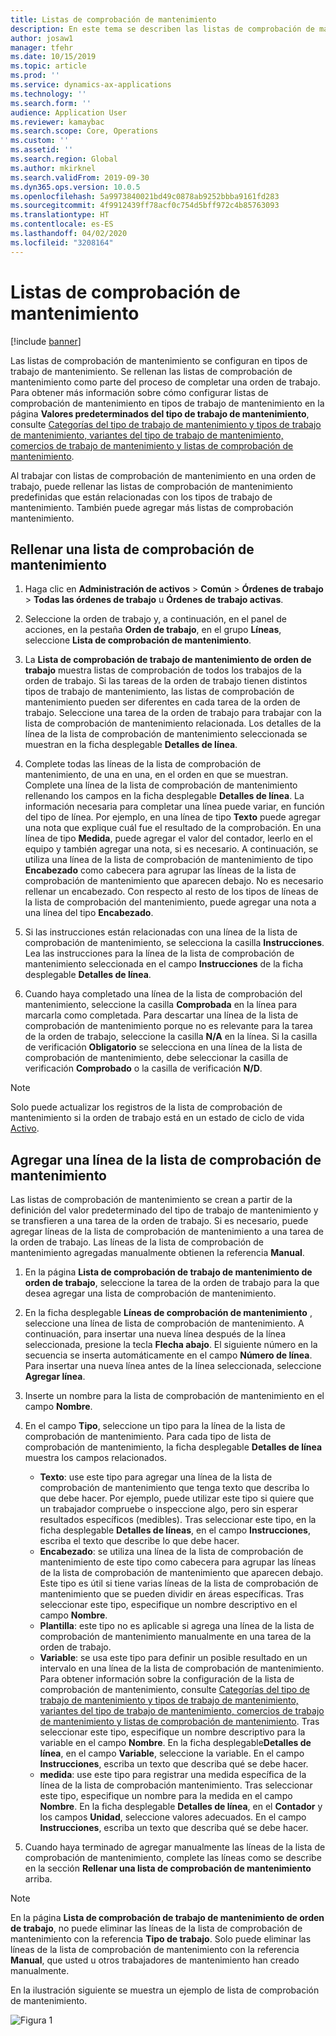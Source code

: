 ```yaml
---
title: Listas de comprobación de mantenimiento
description: En este tema se describen las listas de comprobación de mantenimiento en Administración de activos.
author: josaw1
manager: tfehr
ms.date: 10/15/2019
ms.topic: article
ms.prod: ''
ms.service: dynamics-ax-applications
ms.technology: ''
ms.search.form: ''
audience: Application User
ms.reviewer: kamaybac
ms.search.scope: Core, Operations
ms.custom: ''
ms.assetid: ''
ms.search.region: Global
ms.author: mkirknel
ms.search.validFrom: 2019-09-30
ms.dyn365.ops.version: 10.0.5
ms.openlocfilehash: 5a9973840021bd49c0878ab9252bbba9161fd283
ms.sourcegitcommit: 4f9912439ff78acf0c754d5bff972c4b85763093
ms.translationtype: HT
ms.contentlocale: es-ES
ms.lasthandoff: 04/02/2020
ms.locfileid: "3208164"
---
```

# <a name="maintenance-checklists"></a>Listas de comprobación de mantenimiento

[!include [banner](../../includes/banner.md)]



Las listas de comprobación de mantenimiento se configuran en tipos de trabajo de mantenimiento. Se rellenan las listas de comprobación de mantenimiento como parte del proceso de completar una orden de trabajo. Para obtener más información sobre cómo configurar listas de comprobación de mantenimiento en tipos de trabajo de mantenimiento en la página **Valores predeterminados del tipo de trabajo de mantenimiento**, consulte [Categorías del tipo de trabajo de mantenimiento y tipos de trabajo de mantenimiento, variantes del tipo de trabajo de mantenimiento, comercios de trabajo de mantenimiento y listas de comprobación de mantenimiento](../setup-for-work-orders/job-groups-and-job-types-variants-trades-and-checklists.md).

Al trabajar con listas de comprobación de mantenimiento en una orden de trabajo, puede rellenar las listas de comprobación de mantenimiento predefinidas que están relacionadas con los tipos de trabajo de mantenimiento. También puede agregar más listas de comprobación mantenimiento.


## <a name="fill-in-a-maintenance-checklist"></a>Rellenar una lista de comprobación de mantenimiento

1. Haga clic en **Administración de activos** > **Común** > **Órdenes de trabajo** > **Todas las órdenes de trabajo** u **Órdenes de trabajo activas**.

2. Seleccione la orden de trabajo y, a continuación, en el panel de acciones, en la pestaña **Orden de trabajo**, en el grupo **Líneas**, seleccione **Lista de comprobación de mantenimiento**.

3. La **Lista de comprobación de trabajo de mantenimiento de orden de trabajo** muestra listas de comprobación de todos los trabajos de la orden de trabajo. Si las tareas de la orden de trabajo tienen distintos tipos de trabajo de mantenimiento, las listas de comprobación de mantenimiento pueden ser diferentes en cada tarea de la orden de trabajo. Seleccione una tarea de la orden de trabajo para trabajar con la lista de comprobación de mantenimiento relacionada. Los detalles de la línea de la lista de comprobación de mantenimiento seleccionada se muestran en la ficha desplegable **Detalles de línea**.

4. Complete todas las líneas de la lista de comprobación de mantenimiento, de una en una, en el orden en que se muestran. Complete una línea de la lista de comprobación de mantenimiento rellenando los campos en la ficha desplegable **Detalles de línea**. La información necesaria para completar una línea puede variar, en función del tipo de línea. Por ejemplo, en una línea de tipo **Texto** puede agregar una nota que explique cuál fue el resultado de la comprobación. En una línea de tipo **Medida**, puede agregar el valor del contador, leerlo en el equipo y también agregar una nota, si es necesario. A continuación, se utiliza una línea de la lista de comprobación de mantenimiento de tipo **Encabezado** como cabecera para agrupar las líneas de la lista de comprobación de mantenimiento que aparecen debajo. No es necesario rellenar un encabezado. Con respecto al resto de los tipos de líneas de la lista de comprobación del mantenimiento, puede agregar una nota a una línea del tipo **Encabezado**.

5. Si las instrucciones están relacionadas con una línea de la lista de comprobación de mantenimiento, se selecciona la casilla **Instrucciones**. Lea las instrucciones para la línea de la lista de comprobación de mantenimiento seleccionada en el campo **Instrucciones** de la ficha desplegable **Detalles de línea**.

6. Cuando haya completado una línea de la lista de comprobación del mantenimiento, seleccione la casilla **Comprobada** en la línea para marcarla como completada. Para descartar una línea de la lista de comprobación de mantenimiento porque no es relevante para la tarea de la orden de trabajo, seleccione la casilla **N/A** en la línea. Si la casilla de verificación **Obligatorio** se selecciona en una línea de la lista de comprobación de mantenimiento, debe seleccionar la casilla de verificación **Comprobado** o la casilla de verificación **N/D**.

>[!NOTE]
>Solo puede actualizar los registros de la lista de comprobación de mantenimiento si la orden de trabajo está en un estado de ciclo de vida [Activo](../setup-for-work-orders/work-order-lifecycle-states.md).  


## <a name="add-a-maintenance-checklist-line"></a>Agregar una línea de la lista de comprobación de mantenimiento

Las listas de comprobación de mantenimiento se crean a partir de la definición del valor predeterminado del tipo de trabajo de mantenimiento y se transfieren a una tarea de la orden de trabajo. Si es necesario, puede agregar líneas de la lista de comprobación de mantenimiento a una tarea de la orden de trabajo. Las líneas de la lista de comprobación de mantenimiento agregadas manualmente obtienen la referencia **Manual**.

1. En la página **Lista de comprobación de trabajo de mantenimiento de orden de trabajo**, seleccione la tarea de la orden de trabajo para la que desea agregar una lista de comprobación de mantenimiento.

2. En la ficha desplegable **Líneas de comprobación de mantenimiento** , seleccione una línea de lista de comprobación de mantenimiento. A continuación, para insertar una nueva línea después de la línea seleccionada, presione la tecla **Flecha abajo**. El siguiente número en la secuencia se inserta automáticamente en el campo **Número de línea**. Para insertar una nueva línea antes de la línea seleccionada, seleccione **Agregar línea**. 

3. Inserte un nombre para la lista de comprobación de mantenimiento en el campo **Nombre**.

4. En el campo **Tipo**, seleccione un tipo para la línea de la lista de comprobación de mantenimiento. Para cada tipo de lista de comprobación de mantenimiento, la ficha desplegable **Detalles de línea** muestra los campos relacionados.
    - **Texto**: use este tipo para agregar una línea de la lista de comprobación de mantenimiento que tenga texto que describa lo que debe hacer. Por ejemplo, puede utilizar este tipo si quiere que un trabajador compruebe o inspeccione algo, pero sin esperar resultados específicos (medibles). Tras seleccionar este tipo, en la ficha desplegable **Detalles de líneas**, en el campo **Instrucciones**, escriba el texto que describe lo que debe hacer.
    - **Encabezado**: se utiliza una línea de la lista de comprobación de mantenimiento de este tipo como cabecera para agrupar las líneas de la lista de comprobación de mantenimiento que aparecen debajo. Este tipo es útil si tiene varias líneas de la lista de comprobación de mantenimiento que se pueden dividir en áreas específicas. Tras seleccionar este tipo, especifique un nombre descriptivo en el campo **Nombre**.
    - **Plantilla**: este tipo no es aplicable si agrega una línea de la lista de comprobación de mantenimiento manualmente en una tarea de la orden de trabajo.  
    - **Variable**: se usa este tipo para definir un posible resultado en un intervalo en una línea de la lista de comprobación de mantenimiento. Para obtener información sobre la configuración de la lista de comprobación de mantenimiento, consulte [Categorías del tipo de trabajo de mantenimiento y tipos de trabajo de mantenimiento, variantes del tipo de trabajo de mantenimiento, comercios de trabajo de mantenimiento y listas de comprobación de mantenimiento](../setup-for-work-orders/job-groups-and-job-types-variants-trades-and-checklists.md). Tras seleccionar este tipo, especifique un nombre descriptivo para la variable en el campo **Nombre**. En la ficha desplegable**Detalles de línea**, en el campo **Variable**, seleccione la variable. En el campo **Instrucciones**, escriba un texto que describa qué se debe hacer.
    - **medida**: use este tipo para registrar una medida específica de la línea de la lista de comprobación mantenimiento. Tras seleccionar este tipo, especifique un nombre para la medida en el campo **Nombre**. En la ficha desplegable **Detalles de línea**, en el **Contador** y los campos **Unidad**, seleccione valores adecuados. En el campo **Instrucciones**, escriba un texto que describa qué se debe hacer.

5. Cuando haya terminado de agregar manualmente las líneas de la lista de comprobación de mantenimiento, complete las líneas como se describe en la sección **Rellenar una lista de comprobación de mantenimiento** arriba.

>[!NOTE]
>En la página **Lista de comprobación de trabajo de mantenimiento de orden de trabajo**, no puede eliminar las líneas de la lista de comprobación de mantenimiento con la referencia **Tipo de trabajo**. Solo puede eliminar las líneas de la lista de comprobación de mantenimiento con la referencia **Manual**, que usted u otros trabajadores de mantenimiento han creado manualmente.

En la ilustración siguiente se muestra un ejemplo de lista de comprobación de mantenimiento.

![Figura 1](media/14-work-orders.png)

